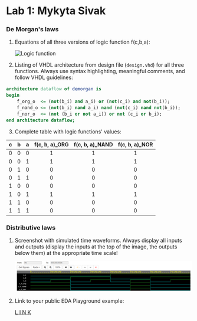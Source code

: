# Lab 1: Mykyta Sivak

### De Morgan's laws

1. Equations of all three versions of logic function f(c,b,a):

   ![Logic function](images/equation1.png)

2. Listing of VHDL architecture from design file (`design.vhd`) for all three functions. Always use syntax highlighting, meaningful comments, and follow VHDL guidelines:

```vhdl
architecture dataflow of demorgan is
begin
    f_org_o  <= (not(b_i) and a_i) or (not(c_i) and not(b_i));
    f_nand_o <= (not(b_i) nand a_i) nand (not(c_i) nand not(b_i));
    f_nor_o  <= (not (b_i or not a_i)) or not (c_i or b_i);
end architecture dataflow;
```

3. Complete table with logic functions' values:

| **c** | **b** |**a** | **f(c, b, a)_ORG** | **f(c, b, a)_NAND** | **f(c, b, a)_NOR** |
| :-: | :-: | :-: | :-: | :-: | :-: |
| 0 | 0 | 0 | 1 | 1 | 1 |
| 0 | 0 | 1 | 1 | 1 | 1 |
| 0 | 1 | 0 | 0 | 0 | 0 |
| 0 | 1 | 1 | 0 | 0 | 0 |
| 1 | 0 | 0 | 0 | 0 | 0 |
| 1 | 0 | 1 | 1 | 1 | 1 |
| 1 | 1 | 0 | 0 | 0 | 0 |
| 1 | 1 | 1 | 0 | 0 | 0 |

### Distributive laws

1. Screenshot with simulated time waveforms. Always display all inputs and outputs (display the inputs at the top of the image, the outputs below them) at the appropriate time scale!

   ![waveforms](images/waveforms2.png)

2. Link to your public EDA Playground example:

   [L I N K](https://www.edaplayground.com/x/TcqB)
